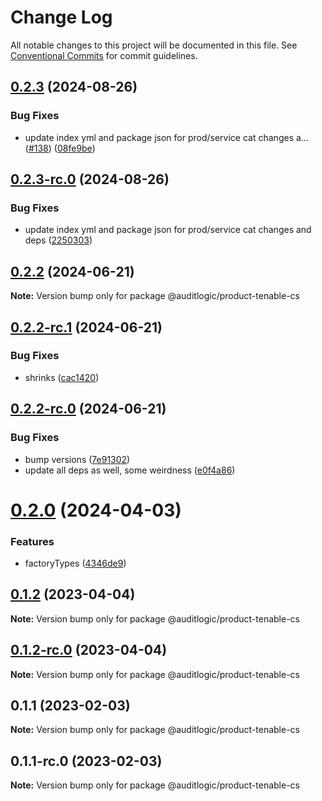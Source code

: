 # Change Log

All notable changes to this project will be documented in this file.
See [Conventional Commits](https://conventionalcommits.org) for commit guidelines.

## [0.2.3](https://github.com/auditlogic/product/compare/@auditlogic/product-tenable-cs@0.2.2...@auditlogic/product-tenable-cs@0.2.3) (2024-08-26)


### Bug Fixes

* update index yml and package json for prod/service cat changes a… ([#138](https://github.com/auditlogic/product/issues/138)) ([08fe9be](https://github.com/auditlogic/product/commit/08fe9beb1c8457462a19bc69caa02e6212d97e1a))





## [0.2.3-rc.0](https://github.com/auditlogic/product/compare/@auditlogic/product-tenable-cs@0.2.2...@auditlogic/product-tenable-cs@0.2.3-rc.0) (2024-08-26)


### Bug Fixes

* update index yml and package json for prod/service cat changes and deps ([2250303](https://github.com/auditlogic/product/commit/225030363a363608240135b7ebed386b28f01e4b))





## [0.2.2](https://github.com/auditlogic/product/compare/@auditlogic/product-tenable-cs@0.2.2-rc.1...@auditlogic/product-tenable-cs@0.2.2) (2024-06-21)

**Note:** Version bump only for package @auditlogic/product-tenable-cs





## [0.2.2-rc.1](https://github.com/auditlogic/product/compare/@auditlogic/product-tenable-cs@0.2.2-rc.0...@auditlogic/product-tenable-cs@0.2.2-rc.1) (2024-06-21)


### Bug Fixes

* shrinks ([cac1420](https://github.com/auditlogic/product/commit/cac14200fefcd8183ab69fe89a47bd3f70f563e9))





## [0.2.2-rc.0](https://github.com/auditlogic/product/compare/@auditlogic/product-tenable-cs@0.2.0...@auditlogic/product-tenable-cs@0.2.2-rc.0) (2024-06-21)


### Bug Fixes

* bump versions ([7e91302](https://github.com/auditlogic/product/commit/7e913023b8b312150ed7762c32fbbe616be71de5))
* update all deps as well, some weirdness ([e0f4a86](https://github.com/auditlogic/product/commit/e0f4a864714e2d3de6bbf3da014d5312fe53be2f))





# [0.2.0](https://github.com/auditlogic/product/compare/@auditlogic/product-tenable-cs@0.1.2...@auditlogic/product-tenable-cs@0.2.0) (2024-04-03)


### Features

* factoryTypes ([4346de9](https://github.com/auditlogic/product/commit/4346de92693aee892fccf725338ffc7b80ab182b))





## [0.1.2](https://github.com/auditlogic/product/compare/@auditlogic/product-tenable-cs@0.1.1...@auditlogic/product-tenable-cs@0.1.2) (2023-04-04)

**Note:** Version bump only for package @auditlogic/product-tenable-cs





## [0.1.2-rc.0](https://github.com/auditlogic/product/compare/@auditlogic/product-tenable-cs@0.1.1...@auditlogic/product-tenable-cs@0.1.2-rc.0) (2023-04-04)

**Note:** Version bump only for package @auditlogic/product-tenable-cs





## 0.1.1 (2023-02-03)

**Note:** Version bump only for package @auditlogic/product-tenable-cs





## 0.1.1-rc.0 (2023-02-03)

**Note:** Version bump only for package @auditlogic/product-tenable-cs
